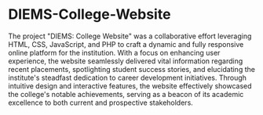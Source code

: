 # DIEMS-College-Website
The project "DIEMS: College Website" was a collaborative effort leveraging HTML, CSS, JavaScript, and PHP to craft a dynamic and fully responsive online platform for the institution. With a focus on enhancing user experience, the website seamlessly delivered vital information regarding recent placements, spotlighting student success stories, and elucidating the institute's steadfast dedication to career development initiatives. Through intuitive design and interactive features, the website effectively showcased the college's notable achievements, serving as a beacon of its academic excellence to both current and prospective stakeholders.


